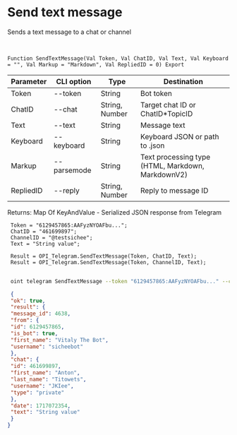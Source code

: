 ﻿---
sidebar_position: 1
---

# Send text message
 Sends a text message to a chat or channel


<br/>


`Function SendTextMessage(Val Token, Val ChatID, Val Text, Val Keyboard = "", Val Markup = "Markdown", Val RepliedID = 0) Export`

 | Parameter | CLI option | Type | Destination |
 |-|-|-|-|
 | Token | --token | String | Bot token |
 | ChatID | --chat | String, Number | Target chat ID or ChatID*TopicID |
 | Text | --text | String | Message text |
 | Keyboard | --keyboard | String | Keyboard JSON or path to .json |
 | Markup | --parsemode | String | Text processing type (HTML, Markdown, MarkdownV2) |
 | RepliedID | --reply | String, Number | Reply to message ID |

 
 Returns: Map Of KeyAndValue - Serialized JSON response from Telegram





```bsl title="Code example"
 Token = "6129457865:AAFyzNYOAFbu...";
 ChatID = "461699897";
 ChannelID = "@testsichee";
 Text = "String value";
 
 Result = OPI_Telegram.SendTextMessage(Token, ChatID, Text);
 Result = OPI_Telegram.SendTextMessage(Token, ChannelID, Text);
```
	


```sh title="CLI command example"
 
 oint telegram SendTextMessage --token "6129457865:AAFyzNYOAFbu..." --chat "461699897" --text "String value" --keyboard %keyboard% --parsemode %parsemode%

```

```json title="Result"
 {
 "ok": true,
 "result": {
 "message_id": 4638,
 "from": {
 "id": 6129457865,
 "is_bot": true,
 "first_name": "Vitaly The Bot",
 "username": "sicheebot"
 },
 "chat": {
 "id": 461699897,
 "first_name": "Anton",
 "last_name": "Titowets",
 "username": "JKIee",
 "type": "private"
 },
 "date": 1717072354,
 "text": "String value"
 }
}
```
